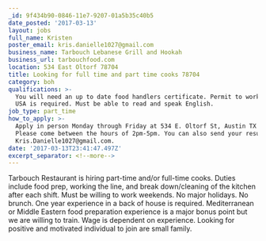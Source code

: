 ```yaml
---
_id: 9f434b90-0846-11e7-9207-01a5b35c40b5
date_posted: '2017-03-13'
layout: jobs
full_name: Kristen
poster_email: kris.danielle1027@gmail.com
business_name: Tarbouch Lebanese Grill and Hookah
business_url: tarbouchfood.com
location: 534 East Oltorf 78704
title: Looking for full time and part time cooks 78704
category: boh
qualifications: >-
  You will need an up to date food handlers certificate. Permit to work in the
  USA is required. Must be able to read and speak English.
job_type: part_time
how_to_apply: >-
  Apply in person Monday through Friday at 534 E. Oltorf St, Austin TX 78704.
  Please come between the hours of 2pm-5pm. You can also send your resume to
  Kris.Danielle1027@gmail.com.
date: '2017-03-13T23:41:47.497Z'
excerpt_separator: <!--more-->
---
```

Tarbouch Restaurant is hiring part-time and/or full-time cooks. Duties include food prep, working the line, and break down/cleaning of the kitchen after each shift. Must be willing to work weekends. No major holidays. No brunch. One year experience in a back of house is required. Mediterranean or Middle Eastern food preparation experience is a major bonus point but we are willing to train. Wage is dependent on experience. Looking for positive and motivated individual to join are small family.
